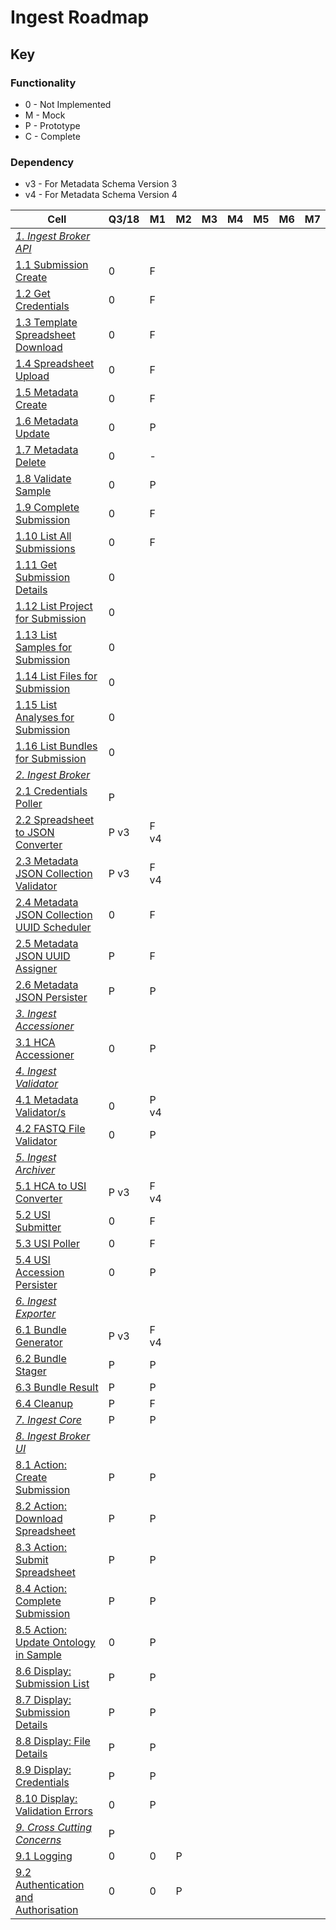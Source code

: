 # Ingest Roadmap

## Key
###  Functionality
* 0 - Not Implemented
* M - Mock
* P - Prototype
* C - Complete
### Dependency
* v3 - For Metadata Schema Version 3
* v4 - For Metadata Schema Version 4

|Cell|Q3/18|M1|M2|M3|M4|M5|M6|M7|
|----|--|--|--|--|--|--|--|--|
|_[1. Ingest Broker API](#1-ingest-broker-apihttpsgithubcomhumancellatlasingest-broker-api)_||
|[1.1 Submission Create](#11-submission-create)|0|F| | | | | | |
|[1.2 Get Credentials](#12-get-credentials)|0|F| | | | | | |
|[1.3 Template Spreadsheet Download](#13-template-spreadsheet-download)|0|F| | | | | | |
|[1.4 Spreadsheet Upload](#14-spreadsheet-upload)|0|F| | | | | | |
|[1.5 Metadata Create](#15-metadata-create)|0|F| | | | | | |
|[1.6 Metadata Update](#16-metadata-update)|0|P| | | | | | |
|[1.7 Metadata Delete](#17-metadata-delete)|0|-| | | | | | |
|[1.8 Validate Sample](#18-validate-sample)|0|P| | | | | | |
|[1.9 Complete Submission](#19-complete-submission)|0|F| | | | | | |
|[1.10 List All Submissions](#110-list-all-submissions)|0|F| | | | | | |
|[1.11 Get Submission Details](#111-get-submission-details)|0| | | | | | | |
|[1.12 List Project for Submission](#112-list-project-for-submission)|0| | | | | | | |
|[1.13 List Samples for Submission](#113-list-samples-for-submission)|0| | | | | | | |
|[1.14 List Files for Submission](#114-list-files-for-submission)|0| | | | | | | |
|[1.15 List Analyses for Submission](#115-list-analyses-for-submission)|0| | | | | | | |
|[1.16 List Bundles for Submission](#116-list-bundles-for-submission)|0| | | | | | | |
|_[2. Ingest Broker](#2-ingest-brokerhttpsgithubcomhumancellatlasingest-broker)_| | | | | | | |
|[2.1 Credentials Poller](#21-credentials-poller)|P| | | | | | | |
|[2.2 Spreadsheet to JSON Converter](#22-spreadsheet-to-json-converter)|P v3|F v4| | | | | | |
|[2.3 Metadata JSON Collection Validator](#23-metadata-json-collection-validator)|P v3|F v4 | | | | | | |
|[2.4 Metadata JSON Collection UUID Scheduler](#24-metadata-json-collection-uuid-scheduler)|0|F | | | | | | |
|[2.5 Metadata JSON UUID Assigner](#25-metadata-json-uuid-assigner)|P|F| | | | | | |
|[2.6 Metadata JSON Persister](#26-metadata-json-persister)|P|P| | | | | | |
|_[3. Ingest Accessioner](#3-ingest-accessionerhttpsgithubcomhumancellatlasingest-accessioner)_| | | | | | | |
|[3.1 HCA Accessioner](#31-hca-accessioner)|0|P| | | | | | |
|_[4. Ingest Validator](#4-ingest-validatorhttpsgithubcomhumancellatlasingest-validator)_| | | | | | | |
|[4.1 Metadata Validator/s](#41-metadata-validators)|0|P v4| | | | | | |
|[4.2 FASTQ File Validator](#42-fastq-file-validator)|0|P| | | | | | |
|_[5. Ingest Archiver](#5-ingest-archiverhttpsgithubcomhumancellatlasingest-archiver)_| | | | | | | |
|[5.1 HCA to USI Converter](#51-hca-to-usi-converterhttpsgithubcomhumancellatlasingest-archiverblobmasterarchiverconverterpy)|P v3|F v4| | | | | | |
|[5.2 USI Submitter](#52-usi-submitter)|0|F| | | | | | |
|[5.3 USI Poller](#53-usi-poller)|0|F| | | | | | |
|[5.4 USI Accession Persister](#54-usi-accession-persister)|0|P| | | | | | |
|_[6. Ingest Exporter](#6-ingest-exporterhttpsgithubcomhumancellatlasingest-exporter)_| | | | | | | |
|[6.1 Bundle Generator](#61-bundle-generator)|P v3|F v4| | | | | | |
|[6.2 Bundle Stager](#62-bundle-stager)|P|P| | | | | | |
|[6.3 Bundle Result](#63-bundle-result)|P|P| | | | | | |
|[6.4 Cleanup](#64-cleanup)|P|F| | | | | | |
|_[7. Ingest Core](#7-ingest-core)_|P|P| | | | | | |
|_[8. Ingest Broker UI](#8-ingest-broker-ui)_| | | | | | | |
|[8.1 Action: Create Submission](#81-action-create-submission)|P|P| | | | | | |
|[8.2 Action: Download Spreadsheet](#82-action-download-spreadsheet)|P|P| | | | | | |
|[8.3 Action: Submit Spreadsheet](#83-action-submit-spreadsheet)|P|P| | | | | | |
|[8.4 Action: Complete Submission](#84-action-complete-submission)|P|P| | | | | | |
|[8.5 Action: Update Ontology in Sample](#85-action-update-ontology-in-sample)|0|P| | | | | | |
|[8.6 Display: Submission List](#86-display-submission-list)|P|P| | | | | | |
|[8.7 Display: Submission Details](#87-display-submission-details)|P|P| | | | | | |
|[8.8 Display: File Details](#88-display-file-details)|P|P| | | | | | |
|[8.9 Display: Credentials](#89-display-credentials)|P|P| | | | | | |
|[8.10 Display: Validation Errors](#810-display-validation-errors)|0|P| | | | | | |
|_[9. Cross Cutting Concerns](#9-cross-cutting-concerns)_|P| | | | | | |
|[9.1 Logging](#91-logging)|0|0|P| | | | | |
|[9.2 Authentication and Authorisation](#92-authentication-and-authorisation)|0|0|P|| | | | | |  

